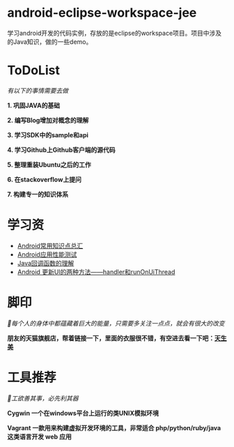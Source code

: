 ﻿android-eclipse-workspace-jee
=============================

学习android开发的代码实例，存放的是eclipse的workspace项目。项目中涉及的Java知识，做的一些demo。

ToDoList
===
*有以下的事情需要去做*

**1. 巩固JAVA的基础**

**2. 编写Blog增加对概念的理解**

**3. 学习SDK中的sample和api**

**4. 学习Github上Github客户端的源代码**

**5. 整理重装Ubuntu之后的工作**

**6. 在stackoverflow上提问**

**7. 构建专一的知识体系**

学习资
===

* [Android常用知识点总汇](http://blog.csdn.net/wirelessqa/article/details/8218290)
* [Android应用性能测试](http://blog.csdn.net/wirelessqa/article/details/29187517)
* [Java回调函数的理解](http://blog.csdn.net/wirelessqa/article/details/8150198)
* [Android 更新UI的两种方法——handler和runOnUiThread](http://www.2cto.com/kf/201302/190591.html)

脚印 
===

*:ring:每个人的身体中都蕴藏着巨大的能量，只需要多关注一点点，就会有很大的改变*

**朋友的天猫旗舰店，帮着链接一下，里面的衣服很不错，有空进去看一下吧：[天生美](http://tianshengmei.tmall.com/)**

工具推荐
===
*:wing:工欲善其事，必先利其器*

**Cygwin 一个在windows平台上运行的类UNIX模拟环境**

**Vagrant 一款用来构建虚拟开发环境的工具，非常适合 php/python/ruby/java 这类语言开发 web 应用**

